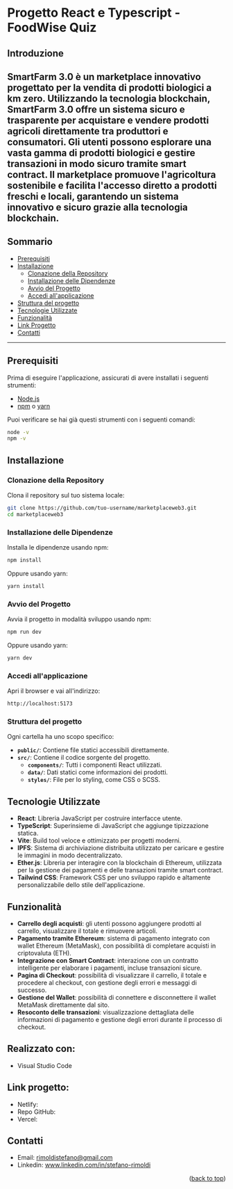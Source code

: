 # Progetto React e Typescript - FoodWise Quiz
<a name="readme-top"></a>

## Introduzione

**SmartFarm 3.0** è un marketplace innovativo progettato per la vendita di prodotti biologici a km zero. Utilizzando la tecnologia **blockchain**, SmartFarm 3.0 offre un sistema sicuro e trasparente per acquistare e vendere prodotti agricoli direttamente tra produttori e consumatori. Gli utenti possono esplorare una vasta gamma di prodotti biologici e gestire transazioni in modo sicuro tramite **smart contract**. Il marketplace promuove l'agricoltura sostenibile e facilita l'accesso diretto a prodotti freschi e locali, garantendo un sistema innovativo e sicuro grazie alla tecnologia blockchain.
---

## Sommario

- [Prerequisiti](#prerequisiti)
- [Installazione](#installazione)
  - [Clonazione della Repository](#clonazione-della-repository)
  - [Installazione delle Dipendenze](#installazione-delle-dipendenze)
  - [Avvio del Progetto](#avvio-del-progetto)
  - [Accedi all'applicazione](#accedi-allapplicazione)
- [Struttura del progetto](#struttura-del-progetto)
- [Tecnologie Utilizzate](#tecnologie-utilizzate)
- [Funzionalità](#funzionalità)
- [Link Progetto](#link-progetto)
- [Contatti](#contatti)

---

## Prerequisiti

Prima di eseguire l'applicazione, assicurati di avere installati i seguenti strumenti:

- [Node.js](https://nodejs.org/)
- [npm](https://www.npmjs.com/) o [yarn](https://yarnpkg.com/)

Puoi verificare se hai già questi strumenti con i seguenti comandi:

```bash
node -v
npm -v
```

## Installazione

### Clonazione della Repository

Clona il repository sul tuo sistema locale:

```bash
git clone https://github.com/tuo-username/marketplaceweb3.git
cd marketplaceweb3
```

### Installazione delle Dipendenze

Installa le dipendenze usando npm:

```bash
npm install
```
Oppure usando yarn:

```bash
yarn install
```

### Avvio del Progetto

Avvia il progetto in modalità sviluppo usando npm:

```bash
npm run dev
```
Oppure usando yarn:

```bash
yarn dev
```

### Accedi all'applicazione

Apri il browser e vai all'indirizzo:

```bash
http://localhost:5173
```
### Struttura del progetto

Ogni cartella ha uno scopo specifico:
- **`public/`**: Contiene file statici accessibili direttamente.
- **`src/`**: Contiene il codice sorgente del progetto.
  - **`components/`**: Tutti i componenti React utilizzati.
  - **`data/`**: Dati statici come informazioni dei prodotti.
  - **`styles/`**: File per lo styling, come CSS o SCSS.



## Tecnologie Utilizzate

- **React**: Libreria JavaScript per costruire interfacce utente.
- **TypeScript**: Superinsieme di JavaScript che aggiunge tipizzazione statica.
- **Vite**: Build tool veloce e ottimizzato per progetti moderni.
- **IPFS**: Sistema di archiviazione distribuita utilizzato per caricare e gestire le immagini in modo decentralizzato.
- **Ether.js**: Libreria per interagire con la blockchain di Ethereum, utilizzata per la gestione dei pagamenti e delle transazioni tramite smart contract.
- **Tailwind CSS**: Framework CSS per uno sviluppo rapido e altamente personalizzabile dello stile dell'applicazione.


## Funzionalità

- **Carrello degli acquisti**: gli utenti possono aggiungere prodotti al carrello, visualizzare il totale e rimuovere articoli.
- **Pagamento tramite Ethereum**: sistema di pagamento integrato con wallet Ethereum (MetaMask), con possibilità di completare acquisti in criptovaluta (ETH).
- **Integrazione con Smart Contract**: interazione con un contratto intelligente per elaborare i pagamenti, incluse transazioni sicure.
- **Pagina di Checkout**: possibilità di visualizzare il carrello, il totale e procedere al checkout, con gestione degli errori e messaggi di successo.
- **Gestione del Wallet**: possibilità di connettere e disconnettere il wallet MetaMask direttamente dal sito.
- **Resoconto delle transazioni**: visualizzazione dettagliata delle informazioni di pagamento e gestione degli errori durante il processo di checkout.


## Realizzato con:
- Visual Studio Code

## Link progetto:
- Netlify: 
- Repo GitHub: 
- Vercel: 


## Contatti
- Email: rimoldistefano@gmail.com
- Linkedin: www.linkedin.com/in/stefano-rimoldi

<p align="right">(<a href="#readme-top">back to top</a>)</p>
